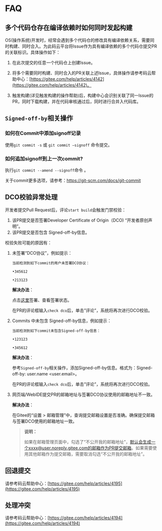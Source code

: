 # FAQ<a name="ZH-CN_TOPIC_0000001053622377"></a>


## 多个代码仓存在编译依赖时如何同时发起构建<a name="section169732563435"></a>

OS\(操作系统\)开发时，经常会遇到多个代码仓的修改具有编译依赖关系，需要同时构建、同时合入。为此码云平台将Issue作为具有编译依赖的多个代码仓提交PR的关联标识。具体操作如下：

1. 在此次提交的任意一个代码仓上创建Issue。

2. 将多个需要同时构建、同时合入的PR关联上述Issue，具体操作请参考码云帮助中心：[https://gitee.com/help/articles/4142](https://gitee.com/help/articles/4142)。

3. 触发构建\(详见触发构建的操作帮助\)后，构建中心会识别关联了同一Issue的PR，同时下载构建，并在代码审核通过后，同时进行合并入代码库。

## `Signed-off-by`相关操作<a name="section-signed-off"></a>

### 如何在Commit中添加signoff记录

使用`git commit -s` 或 `git commit –signoff` 命令提交。

### 如何追加signoff到上一次commit?

执行`git commit --amend --signoff`命令 。

关于commit更多选项，请参考：[https://](https://git-scm.com/docs/git-commit)[git-scm.com/docs/git-commit](https://git-scm.com/docs/git-commit)

## DCO校验异常处理<a name="section-dco"></a>

开发者提交Pull Request后，评论`start build`会触发门禁校验：

1. 该PR提交是否签署Developer Certificate of Origin（DCO) “开发者原创声明”。
2. 该PR提交是否包含 Signed-off-by信息。

校验失败可能的原因有：

1. 未签署“DCO协议”，例如提示：

   ```
   当前检测到如下commit的用户未签署DCO协议：
   
   •345612
   
   •213123
   ```

   **解决办法**：

   点击[这里](https://dco.openharmony.cn/sign)签署、查看签署状态。

   在PR的评论框输入`check dco`后，单击”评论”，系统将再次进行DCO校验。

2. Commits 中未包含 Signed-off-by信息，例如提示：

   ```
   当前检测到如下commit未包含Signed-off-by信息：
   
   •123123
   
   •345612
   ```

   **解决办法**：

   参考`Signed-off-by`相关操作，添加Signed-off-by信息。格式为：Signed-off-by: user.name <user.email>。

   在PR的评论框输入`check dco`后，单击”评论”，系统将再次进行DCO校验。


3. 网页端/WebIDE提交PR的邮箱地址与签署DCO协议使用的邮箱地址不一致。

   
   **解决办法**：

   在Gitee的“设置 > 邮箱管理”中，查询提交邮箱设置是否准确。确保提交邮箱与签署DCO使用的邮箱地址一致。

   > **说明：**
   > 
   > 如果在邮箱管理页面中，勾选了“不公开我的邮箱地址”，默认会生成一个xxxx@user.noreply.gitee.com的邮箱作为PR提交邮箱。如果需要使用其他邮箱作为提交邮箱，需要取消勾选“不公开我的邮箱地址”。



## 回退提交<a name="section479422315253"></a>

请参考码云帮助中心：[https://gitee.com/help/articles/4195](https://gitee.com/help/articles/4195)

## 处理冲突<a name="section94417232274"></a>

请参考码云帮助中心：[https://gitee.com/help/articles/4194](https://gitee.com/help/articles/4194)

